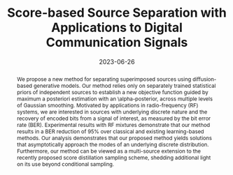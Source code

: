 ---
title: "Score-based Source Separation with Applications to Digital Communication Signals"
date: 2023-06-26
publishDate: 2023-06-26
authors: ["**Tejas Jayashankar**", "Gary C.F. Lee", "Alejandro Lancho", "Amir Weiss", "Yury Polyanksiy", "Gregory Wornell"]
publication_types: ["1"]
abstract: "We propose a new method for separating superimposed sources using diffusion-based generative models. Our method relies only on separately trained statistical priors of independent sources to establish a new objective function guided by maximum a posteriori estimation with an \\alpha-posterior, across multiple levels of Gaussian smoothing. Motivated by applications in radio-frequency (RF) systems, we are interested in sources with underlying discrete nature and the recovery of encoded bits from a signal of interest, as measured by the bit error rate (BER). Experimental results with RF mixtures demonstrate that our method results in a BER reduction of 95% over classical and existing learning-based methods. Our analysis demonstrates that our proposed method yields solutions that asymptotically approach the modes of an underlying discrete distribution. Furthermore, our method can be viewed as a multi-source extension to the recently proposed score distillation sampling scheme, shedding additional light on its use beyond conditional sampling."
featured: true
publication: "37th Conference on Neural Information Processing Systems (NeurIPS 2023)"
links:
  - icon_pack: fas
    icon: scroll
    name: arXiv Link
    url: 'https://arxiv.org/pdf/2306.14411.pdf'
  - icon_pack: fas
    icon: scroll
    name: Openreview Link
    url: 'https://openreview.net/pdf?id=BFGQQKicuu'
  - icon_pack: fab
    icon: browser
    name: Project Webpage
    url: 'https://github.com/tkj516/score_based_source_separation'
  - icon_pack: fab
    icon: github
    name: Code
    url: 'https://github.com/tkj516/score_based_source_separation'
---